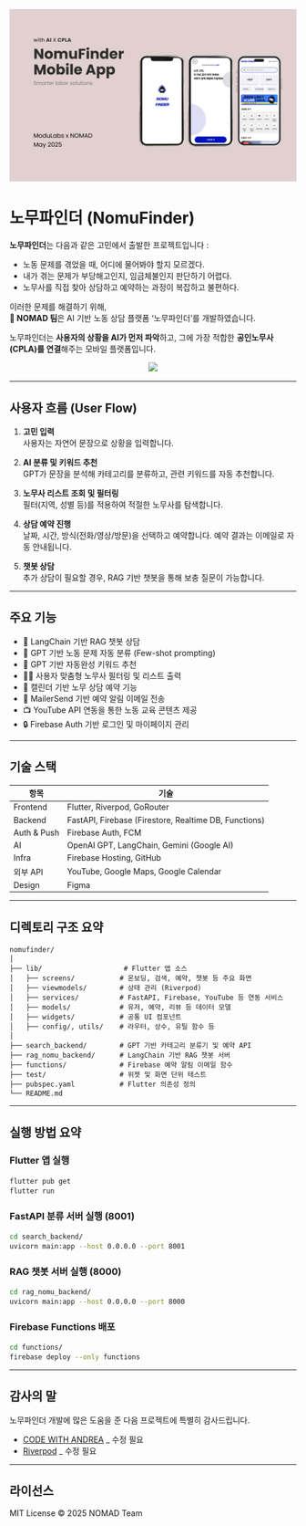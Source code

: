 <p align="center">
  <img src="https://github.com/Whatthe-we/nomufinder_project/blob/main/assets/images/README_1.png?raw=true" width="800">
</p>

# 노무파인더 (NomuFinder)

**노무파인더**는 다음과 같은 고민에서 출발한 프로젝트입니다 :

* 노동 문제를 겪었을 때, 어디에 물어봐야 할지 모르겠다.
* 내가 겪는 문제가 부당해고인지, 임금체불인지 판단하기 어렵다.
* 노무사를 직접 찾아 상담하고 예약하는 과정이 복잡하고 불편하다.
  

이러한 문제를 해결하기 위해,<br>**🤠 NOMAD 팀**은 AI 기반 노동 상담 플랫폼 ‘노무파인더’를 개발하였습니다.

노무파인더는 **사용자의 상황을 AI가 먼저 파악**하고, 그에 가장 적합한 **공인노무사(CPLA)를 연결**해주는 모바일 플랫폼입니다.

<p align="center">
  <img src="https://github.com/Whatthe-we/nomufinder_project/blob/main/assets/images/README_2.gif?raw=true" width="200">
</p>

---

## 사용자 흐름 (User Flow)
1. **고민 입력**  
   사용자는 자연어 문장으로 상황을 입력합니다.

2. **AI 분류 및 키워드 추천**  
   GPT가 문장을 분석해 카테고리를 분류하고, 관련 키워드를 자동 추천합니다.

3. **노무사 리스트 조회 및 필터링**  
   필터(지역, 성별 등)를 적용하여 적절한 노무사를 탐색합니다.

4. **상담 예약 진행**  
   날짜, 시간, 방식(전화/영상/방문)을 선택하고 예약합니다.
   예약 결과는 이메일로 자동 안내됩니다.

5. **챗봇 상담**  
   추가 상담이 필요할 경우, RAG 기반 챗봇을 통해 보충 질문이 가능합니다.
   
---

## 주요 기능
- 💬 LangChain 기반 RAG 챗봇 상담
- 🤖 GPT 기반 노동 문제 자동 분류 (Few-shot prompting)
- 🧠 GPT 기반 자동완성 키워드 추천
- 👨‍⚖️ 사용자 맞춤형 노무사 필터링 및 리스트 출력
- 📆 캘린더 기반 노무 상담 예약 기능
- 📩 MailerSend 기반 예약 알림 이메일 전송
- 📺 YouTube API 연동을 통한 노동 교육 콘텐츠 제공
- 🔒 Firebase Auth 기반 로그인 및 마이페이지 관리

---

## 기술 스택

| 항목 | 기술 |
|------|-----------|
| Frontend |    Flutter, Riverpod, GoRouter    |
| Backend | FastAPI, Firebase (Firestore, Realtime DB, Functions) |
| Auth & Push | Firebase Auth, FCM |
| AI | OpenAI GPT, LangChain, Gemini (Google AI) |
| Infra | Firebase Hosting, GitHub |
| 외부 API | YouTube, Google Maps, Google Calendar |
| Design | Figma |

---

## 디렉토리 구조 요약

```
nomufinder/
│
├── lib/                    # Flutter 앱 소스
│   ├── screens/           # 온보딩, 검색, 예약, 챗봇 등 주요 화면
│   ├── viewmodels/        # 상태 관리 (Riverpod)
│   ├── services/          # FastAPI, Firebase, YouTube 등 연동 서비스
│   ├── models/            # 유저, 예약, 리뷰 등 데이터 모델
│   ├── widgets/           # 공통 UI 컴포넌트
│   ├── config/, utils/    # 라우터, 상수, 유틸 함수 등
│
├── search_backend/        # GPT 기반 카테고리 분류기 및 예약 API
├── rag_nomu_backend/      # LangChain 기반 RAG 챗봇 서버
├── functions/             # Firebase 예약 알림 이메일 함수
├── test/                  # 위젯 및 화면 단위 테스트
├── pubspec.yaml           # Flutter 의존성 정의
└── README.md
```

---

## 실행 방법 요약
### Flutter 앱 실행

```bash
flutter pub get
flutter run
```

### FastAPI 분류 서버 실행 (8001)

```bash
cd search_backend/
uvicorn main:app --host 0.0.0.0 --port 8001
```

### RAG 챗봇 서버 실행 (8000)

```bash
cd rag_nomu_backend/
uvicorn main:app --host 0.0.0.0 --port 8000
```

### Firebase Functions 배포

```bash
cd functions/
firebase deploy --only functions
```

---

## 감사의 말
노무파인더 개발에 많은 도움을 준 다음 프로젝트에 특별히 감사드립니다.
* [CODE WITH ANDREA](https://codewithandrea.com/) _ 수정 필요
* [Riverpod](https://riverpod.dev/) _ 수정 필요

---

## 라이선스

MIT License © 2025 NOMAD Team
